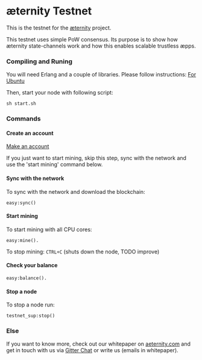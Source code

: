 æternity Testnet
==========

This is the testnet for the [æternity](www.aeternity.com) project.

This testnet uses simple PoW consensus. Its purpose is to show how æternity state-channels work and how this enables scalable trustless æpps.

### Compiling and Runing
You will need Erlang and a couple of libraries. Please follow instructions:
[For Ubuntu](docs/compile.md)

Then, start your node with following script:
```
sh start.sh
```

### Commands
#### Create an account
[Make an account](docs/new_account.md)

If you just want to start mining, skip this step, sync with the network and use the 'start mining' command below.

#### Sync with the network
To sync with the network and download the blockchain: 
```
easy:sync()
```

#### Start mining
To start mining with all CPU cores: 
```
easy:mine().
```

To stop mining: ```CTRL+C``` (shuts down the node, TODO improve)

#### Check your balance
```
easy:balance().
```

#### Stop a node
To stop a node run:
```
testnet_sup:stop()
```


### Else
If you want to know more, check out our whitepaper on [aeternity.com](https://aeternity.com) and get in touch with us via [Gitter Chat](https://gitter.com/aeternity?Lobby) or write us (emails in whitepaper). 
